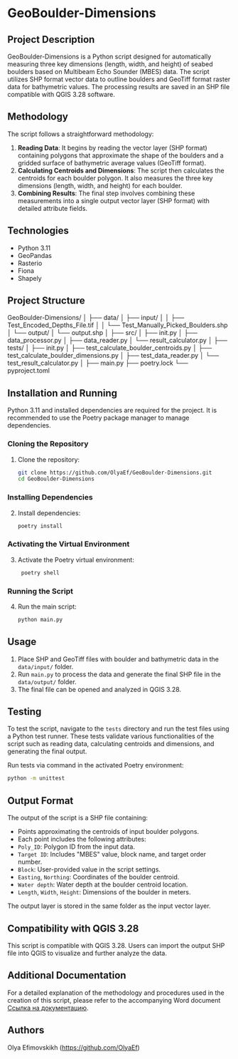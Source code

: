 # GeoBoulder-Dimensions

## Project Description
GeoBoulder-Dimensions is a Python script designed for automatically measuring three key 
dimensions (length, width, and height) of seabed boulders based on Multibeam Echo Sounder 
(MBES) data. The script utilizes SHP format vector data to outline boulders and GeoTiff format 
raster data for bathymetric values. The processing results are saved in an SHP file compatible 
with QGIS 3.28 software.

## Methodology
The script follows a straightforward methodology:
1. **Reading Data**: It begins by reading the vector layer (SHP format) containing 
polygons that approximate the shape of the boulders and a gridded surface of bathymetric 
average values (GeoTiff format).
2. **Calculating Centroids and Dimensions**: The script then calculates the centroids for 
each boulder polygon. It also measures the three key dimensions (length, width, and height) 
for each boulder.
3. **Combining Results**: The final step involves combining these measurements into a single 
output vector layer (SHP format) with detailed attribute fields.

## Technologies
- Python 3.11
- GeoPandas
- Rasterio
- Fiona
- Shapely

## Project Structure
GeoBoulder-Dimensions/
│
├── data/
│ ├── input/
│ │ ├── Test_Encoded_Depths_File.tif
│ │ └── Test_Manually_Picked_Boulders.shp
│ └── output/
│ └── output.shp
│
├── src/
│ ├── init.py
│ ├── data_processor.py
│ ├── data_reader.py
│ └── result_calculator.py
│
├── tests/
│ ├── init.py
│ ├── test_calculate_boulder_centroids.py
│ ├── test_calculate_boulder_dimensions.py
│ ├── test_data_reader.py
│ └── test_result_calculator.py
│
├── main.py
├── poetry.lock
└── pyproject.toml


## Installation and Running
Python 3.11 and installed dependencies are required for the project. 
It is recommended to use the Poetry package manager to manage dependencies.

### Cloning the Repository
1. Clone the repository:
   ```bash
   git clone https://github.com/OlyaEf/GeoBoulder-Dimensions.git
   cd GeoBoulder-Dimensions
   ```


### Installing Dependencies
2. Install dependencies:
    ```bash
    poetry install
    ```


### Activating the Virtual Environment
3. Activate the Poetry virtual environment:
   ```bash
    poetry shell
    ```


### Running the Script
4. Run the main script:
   ```bash
   python main.py
   ```

## Usage
1. Place SHP and GeoTiff files with boulder and bathymetric data in the `data/input/` folder.
2. Run `main.py` to process the data and generate the final SHP file in the `data/output/` folder.
3. The final file can be opened and analyzed in QGIS 3.28.

## Testing
To test the script, navigate to the `tests` directory and run the test files using a Python test runner. 
These tests validate various functionalities of the script such as reading data, calculating centroids and 
dimensions, and generating the final output.

Run tests via command in the activated Poetry environment:
   ```bash
   python -m unittest
   ```

## Output Format
The output of the script is a SHP file containing:
- Points approximating the centroids of input boulder polygons.
- Each point includes the following attributes:
- `Poly_ID`: Polygon ID from the input data.
- `Target ID`: Includes "MBES" value, block name, and target order number.
- `Block`: User-provided value in the script settings.
- `Easting`, `Northing`: Coordinates of the boulder centroid.
- `Water depth`: Water depth at the boulder centroid location.
- `Length`, `Width`, `Height`: Dimensions of the boulder in meters.

The output layer is stored in the same folder as the input vector layer.

## Compatibility with QGIS 3.28
This script is compatible with QGIS 3.28. Users can import the output SHP file into 
QGIS to visualize and further analyze the data.

## Additional Documentation
For a detailed explanation of the methodology and procedures used in the creation of 
this script, please refer to the accompanying Word document [Ссылка на документацию](/home/OlyaEf/SkyproProjects/GeoBoulder-Dimensions/dock.word).


## Authors
Olya Efimovskikh (https://github.com/OlyaEf)
